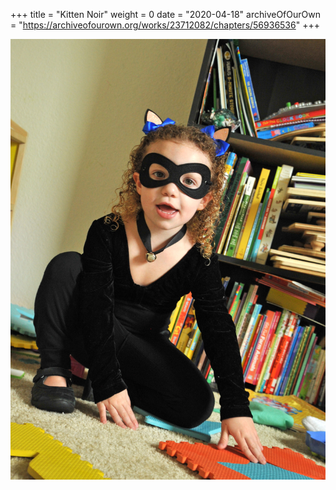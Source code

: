 +++
title = "Kitten Noir"
weight = 0
date = "2020-04-18"
archiveOfOurOwn = "https://archiveofourown.org/works/23712082/chapters/56936536"
+++



![Kitten Noir image](/images/kittennoir.jpg)
